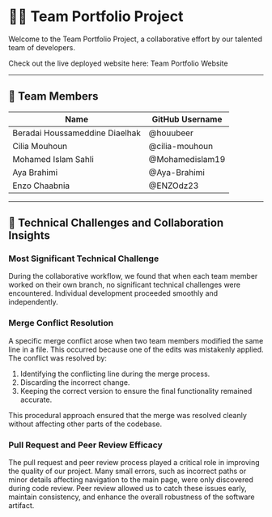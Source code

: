 # 🧑‍💻 Team Portfolio Project

Welcome to the Team Portfolio Project, a collaborative effort by our talented team of developers.

Check out the live deployed website here: Team Portfolio Website

---

## 👥 Team Members

| Name                               | GitHub Username                                      |
| ---------------------------------- | ---------------------------------------------------- |
| Beradai Houssameddine Diaelhak | @houubeer             |
| Cilia Mouhoun                  | @cilia-mouhoun   |
| Mohamed Islam Sahli            | @Mohamedislam19 |
| Aya Brahimi                    | @Aya-Brahimi       |
| Enzo Chaabnia                  | @ENZOdz23             |

---

## 🔧 Technical Challenges and Collaboration Insights

### Most Significant Technical Challenge

During the collaborative workflow, we found that when each team member worked on their own branch, no significant technical challenges were encountered. Individual development proceeded smoothly and independently.

### Merge Conflict Resolution

A specific merge conflict arose when two team members modified the same line in a file. This occurred because one of the edits was mistakenly applied. The conflict was resolved by:

1. Identifying the conflicting line during the merge process.
2. Discarding the incorrect change.
3. Keeping the correct version to ensure the final functionality remained accurate.

This procedural approach ensured that the merge was resolved cleanly without affecting other parts of the codebase.

### Pull Request and Peer Review Efficacy

The pull request and peer review process played a critical role in improving the quality of our project. Many small errors, such as incorrect paths or minor details affecting navigation to the main page, were only discovered during code review. Peer review allowed us to catch these issues early, maintain consistency, and enhance the overall robustness of the software artifact.